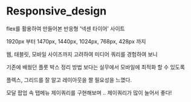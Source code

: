 # Responsive_design

flex를 활용하여 만들어본 반응형 '넥센 타이어' 사이트

1920px 부터 1470px, 1440px, 1024px, 768px, 428px 까지

웹, 태블릿, 모바일 사이즈까지 고려하여 미디어 쿼리를 경험하여 보니

기존에 배웠던 플룻 박스 정리 방법 보다는 실무에서 모바일에 최적화 할 수 있도록

플렉스, 그리드를 잘 알고 레이아웃을 짤 필요성을 느꼈다.

모달 팝업 속 탭메뉴 제이쿼리를 구현해보며 .. 제이쿼리가 많이 늘어서 좋다!
